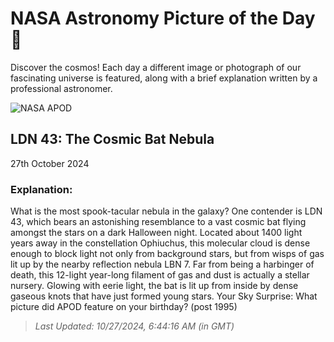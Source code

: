 
  # NASA Astronomy Picture of the Day 🌌

  Discover the cosmos! Each day a different image or photograph of our fascinating universe is featured, along with a brief explanation written by a professional astronomer.

![NASA APOD](https://apod.nasa.gov/apod/image/2410/LDN43_SelbyHanson_3993.jpg)

## LDN 43: The Cosmic Bat Nebula

27th October 2024

### Explanation: 

What is the most spook-tacular nebula in the galaxy?   One contender is LDN 43, which bears an astonishing resemblance to a vast cosmic bat flying amongst the stars on a dark Halloween night.  Located about 1400 light years away in the constellation Ophiuchus, this molecular cloud is dense enough to block light not only from background stars, but from wisps of gas lit up by the nearby reflection nebula LBN 7.  Far from being a harbinger of death, this 12-light year-long filament of gas and dust is actually a stellar nursery.  Glowing with eerie light, the bat is lit up from inside by dense gaseous knots that have just formed young stars.    Your Sky Surprise: What picture did APOD feature on your birthday? (post 1995)

> _Last Updated: 10/27/2024, 6:44:16 AM (in GMT)_
